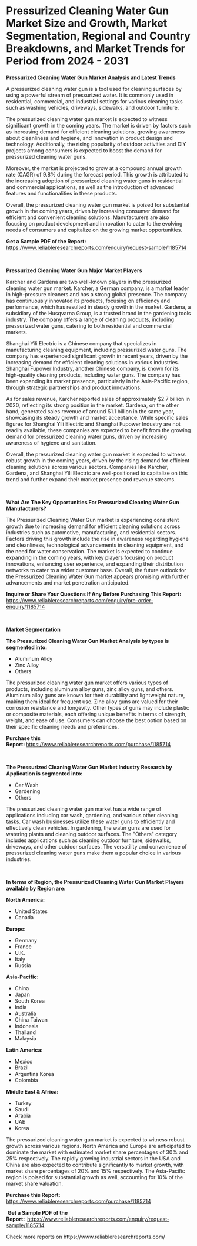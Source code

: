 <p><h1>Pressurized Cleaning Water Gun Market Size and Growth, Market Segmentation, Regional and Country Breakdowns, and Market Trends for Period from 2024 -  2031</h1></p><p><strong>Pressurized Cleaning Water Gun Market Analysis and Latest Trends</strong></p>
<p><p>A pressurized cleaning water gun is a tool used for cleaning surfaces by using a powerful stream of pressurized water. It is commonly used in residential, commercial, and industrial settings for various cleaning tasks such as washing vehicles, driveways, sidewalks, and outdoor furniture.</p><p>The pressurized cleaning water gun market is expected to witness significant growth in the coming years. The market is driven by factors such as increasing demand for efficient cleaning solutions, growing awareness about cleanliness and hygiene, and innovation in product design and technology. Additionally, the rising popularity of outdoor activities and DIY projects among consumers is expected to boost the demand for pressurized cleaning water guns.</p><p>Moreover, the market is projected to grow at a compound annual growth rate (CAGR) of 9.8% during the forecast period. This growth is attributed to the increasing adoption of pressurized cleaning water guns in residential and commercial applications, as well as the introduction of advanced features and functionalities in these products.</p><p>Overall, the pressurized cleaning water gun market is poised for substantial growth in the coming years, driven by increasing consumer demand for efficient and convenient cleaning solutions. Manufacturers are also focusing on product development and innovation to cater to the evolving needs of consumers and capitalize on the growing market opportunities.</p></p>
<p><strong>Get a Sample PDF of the Report:&nbsp;</strong> <a href="https://www.reliableresearchreports.com/enquiry/request-sample/1185714">https://www.reliableresearchreports.com/enquiry/request-sample/1185714</a></p>
<p>&nbsp;</p>
<p><strong>Pressurized Cleaning Water Gun Major Market Players</strong></p>
<p><p>Karcher and Gardena are two well-known players in the pressurized cleaning water gun market. Karcher, a German company, is a market leader in high-pressure cleaners and has a strong global presence. The company has continuously innovated its products, focusing on efficiency and performance, which has resulted in steady growth in the market. Gardena, a subsidiary of the Husqvarna Group, is a trusted brand in the gardening tools industry. The company offers a range of cleaning products, including pressurized water guns, catering to both residential and commercial markets.</p><p>Shanghai Yili Electric is a Chinese company that specializes in manufacturing cleaning equipment, including pressurized water guns. The company has experienced significant growth in recent years, driven by the increasing demand for efficient cleaning solutions in various industries. Shanghai Fupower Industry, another Chinese company, is known for its high-quality cleaning products, including water guns. The company has been expanding its market presence, particularly in the Asia-Pacific region, through strategic partnerships and product innovations.</p><p>As for sales revenue, Karcher reported sales of approximately $2.7 billion in 2020, reflecting its strong position in the market. Gardena, on the other hand, generated sales revenue of around $1.1 billion in the same year, showcasing its steady growth and market acceptance. While specific sales figures for Shanghai Yili Electric and Shanghai Fupower Industry are not readily available, these companies are expected to benefit from the growing demand for pressurized cleaning water guns, driven by increasing awareness of hygiene and sanitation.</p><p>Overall, the pressurized cleaning water gun market is expected to witness robust growth in the coming years, driven by the rising demand for efficient cleaning solutions across various sectors. Companies like Karcher, Gardena, and Shanghai Yili Electric are well-positioned to capitalize on this trend and further expand their market presence and revenue streams.</p></p>
<p>&nbsp;</p>
<p><strong>What Are The Key Opportunities For Pressurized Cleaning Water Gun Manufacturers?</strong></p>
<p><p>The Pressurized Cleaning Water Gun market is experiencing consistent growth due to increasing demand for efficient cleaning solutions across industries such as automotive, manufacturing, and residential sectors. Factors driving this growth include the rise in awareness regarding hygiene and cleanliness, technological advancements in cleaning equipment, and the need for water conservation. The market is expected to continue expanding in the coming years, with key players focusing on product innovations, enhancing user experience, and expanding their distribution networks to cater to a wider customer base. Overall, the future outlook for the Pressurized Cleaning Water Gun market appears promising with further advancements and market penetration anticipated.</p></p>
<p><strong>Inquire or Share Your Questions If Any Before Purchasing This Report:</strong> <a href="https://www.reliableresearchreports.com/enquiry/pre-order-enquiry/1185714">https://www.reliableresearchreports.com/enquiry/pre-order-enquiry/1185714</a></p>
<p>&nbsp;</p>
<p><strong>Market Segmentation</strong></p>
<p><strong>The Pressurized Cleaning Water Gun Market Analysis by types is segmented into:</strong></p>
<p><ul><li>Aluminum Alloy</li><li>Zinc Alloy</li><li>Others</li></ul></p>
<p><p>The pressurized cleaning water gun market offers various types of products, including aluminum alloy guns, zinc alloy guns, and others. Aluminum alloy guns are known for their durability and lightweight nature, making them ideal for frequent use. Zinc alloy guns are valued for their corrosion resistance and longevity. Other types of guns may include plastic or composite materials, each offering unique benefits in terms of strength, weight, and ease of use. Consumers can choose the best option based on their specific cleaning needs and preferences.</p></p>
<p><strong>Purchase this Report:&nbsp;</strong><a href="https://www.reliableresearchreports.com/purchase/1185714">https://www.reliableresearchreports.com/purchase/1185714</a></p>
<p>&nbsp;</p>
<p><strong>The Pressurized Cleaning Water Gun Market Industry Research by Application is segmented into:</strong></p>
<p><ul><li>Car Wash</li><li>Gardening</li><li>Others</li></ul></p>
<p><p>The pressurized cleaning water gun market has a wide range of applications including car wash, gardening, and various other cleaning tasks. Car wash businesses utilize these water guns to efficiently and effectively clean vehicles. In gardening, the water guns are used for watering plants and cleaning outdoor surfaces. The "Others" category includes applications such as cleaning outdoor furniture, sidewalks, driveways, and other outdoor surfaces. The versatility and convenience of pressurized cleaning water guns make them a popular choice in various industries.</p></p>
<p>&nbsp;</p>
<p><strong>In terms of Region, the Pressurized Cleaning Water Gun Market Players available by Region are:</strong></p>
<p>
    <p> <strong> North America: </strong>
        <ul>
            <li>United States</li>
            <li>Canada</li>
        </ul>
        </p> 
    <p> <strong> Europe: </strong>
        <ul>
            <li>Germany</li>
            <li>France</li>
            <li>U.K.</li>
            <li>Italy</li>
            <li>Russia</li>
        </ul>
        </p> 
    <p> <strong> Asia-Pacific: </strong>
        <ul>
            <li>China</li>
            <li>Japan</li>
            <li>South Korea</li>
            <li>India</li>
            <li>Australia</li>
            <li>China Taiwan</li>
            <li>Indonesia</li>
            <li>Thailand</li>
            <li>Malaysia</li>
        </ul>
        </p> 
    <p> <strong> Latin America: </strong>
        <ul>
            <li>Mexico</li>
            <li>Brazil</li>
            <li>Argentina Korea</li>
            <li>Colombia</li>
        </ul>
        </p> 
    <p> <strong> Middle East & Africa: </strong>
        <ul>
            <li>Turkey</li>
            <li>Saudi</li>
            <li>Arabia</li>
            <li>UAE</li>
            <li>Korea</li>
        </ul>
    </p>
    </p>
<p><p>The pressurized cleaning water gun market is expected to witness robust growth across various regions. North America and Europe are anticipated to dominate the market with estimated market share percentages of 30% and 25% respectively. The rapidly growing industrial sectors in the USA and China are also expected to contribute significantly to market growth, with market share percentages of 20% and 15% respectively. The Asia-Pacific region is poised for substantial growth as well, accounting for 10% of the market share valuation.</p></p>
<p><strong>Purchase this Report: </strong><a href="https://www.reliableresearchreports.com/purchase/1185714">https://www.reliableresearchreports.com/purchase/1185714</a></p>
<p>&nbsp;<strong>Get a Sample PDF of the Report:&nbsp;&nbsp;</strong><a href="https://www.reliableresearchreports.com/enquiry/request-sample/1185714">https://www.reliableresearchreports.com/enquiry/request-sample/1185714</a></p>
<p><strong></strong></p>
<p>Check more reports on https://www.reliableresearchreports.com/</p>
